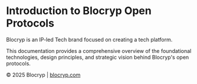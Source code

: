 # Introduction to Blocryp Open Protocols

Blocryp is an IP-led Tech brand focused on creating a tech platform.

This documentation provides a comprehensive overview of the foundational technologies, design principles, and strategic vision behind Blocryp's open protocols.

© 2025 Blocryp | [blocryp.com](https://blocryp.com)
